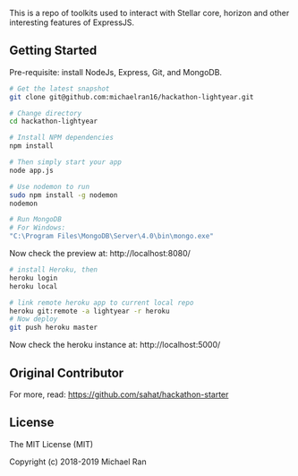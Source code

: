 This is a repo of toolkits used to interact with Stellar core, horizon and other interesting features of ExpressJS.

Getting Started
---------------

Pre-requisite: install NodeJs, Express, Git, and MongoDB.

```bash
# Get the latest snapshot
git clone git@github.com:michaelran16/hackathon-lightyear.git

# Change directory
cd hackathon-lightyear

# Install NPM dependencies
npm install

# Then simply start your app
node app.js

# Use nodemon to run
sudo npm install -g nodemon
nodemon

# Run MongoDB
# For Windows:
"C:\Program Files\MongoDB\Server\4.0\bin\mongo.exe"

```

Now check the preview at: http://localhost:8080/

```bash
# install Heroku, then
heroku login
heroku local

# link remote heroku app to current local repo
heroku git:remote -a lightyear -r heroku
# Now deploy
git push heroku master
```

Now check the heroku instance at: http://localhost:5000/

Original Contributor
---------------

For more, read: https://github.com/sahat/hackathon-starter

License
-------

The MIT License (MIT)

Copyright (c) 2018-2019 Michael Ran
